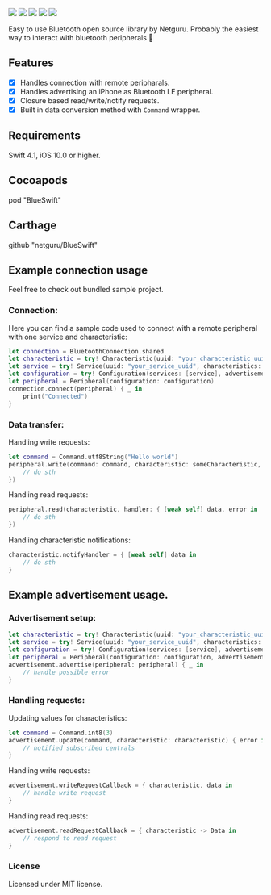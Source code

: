 ![](https://img.shields.io/badge/swift-4.0-orange.svg)
![](https://img.shields.io/github/release/netguru/BlueSwift.svg)
![](https://img.shields.io/badge/carthage-compatible-green.svg)
![](https://img.shields.io/badge/cocoapods-compatible-green.svg)
![](https://app.bitrise.io/app/23a07b63b3f55f97/status.svg?token=Rt_2gKUavbR8LQ7PVuTbYg&branch=master)

Easy to use Bluetooth open source library by Netguru.
Probably the easiest way to interact with bluetooth peripherals 🤟

## Features

- [x] Handles connection with remote peripharals.
- [x] Handles advertising an iPhone as Bluetooth LE peripheral.
- [x] Closure based read/write/notify requests.
- [x] Built in data conversion method with `Command` wrapper.

## Requirements

Swift 4.1, iOS 10.0 or higher.

## Cocoapods

pod "BlueSwift"

## Carthage

github "netguru/BlueSwift"

## Example connection usage

Feel free to check out bundled sample project.

### Connection:

Here you can find a sample code used to connect with a remote peripheral with one service and characteristic:

```swift
let connection = BluetoothConnection.shared
let characteristic = try! Characteristic(uuid: "your_characteristic_uuid", shouldObserveNotification: true)
let service = try! Service(uuid: "your_service_uuid", characteristics: [characteristic])
let configuration = try! Configuration(services: [service], advertisement: "your_advertising_uuid")
let peripheral = Peripheral(configuration: configuration)
connection.connect(peripheral) { _ in
	print("Connected")
}
```

### Data transfer:

Handling write requests:

```swift
let command = Command.utf8String("Hello world")
peripheral.write(command: command, characteristic: someCharacteristic, handler: { error in
	// do sth
})
```

Handling read requests:

```swift
peripheral.read(characteristic, handler: { [weak self] data, error in
	// do sth
})
```

Handling characteristic notifications:

```swift
characteristic.notifyHandler = { [weak self] data in
	// do sth
}
```

## Example advertisement usage.

### Advertisement setup:

```swift
let characteristic = try! Characteristic(uuid: "your_characteristic_uuid")
let service = try! Service(uuid: "your_service_uuid", characteristics: [characteristic])
let configuration = try! Configuration(services: [service], advertisement: "your_service_uuid")
let peripheral = Peripheral(configuration: configuration, advertisementData: [.localName("Test"), .servicesUUIDs("your_service_uuid")])
advertisement.advertise(peripheral: peripheral) { _ in
	// handle possible error            
}
```

### Handling requests:

Updating values for characteristics:

```swift
let command = Command.int8(3)
advertisement.update(command, characteristic: characteristic) { error in
	// notified subscribed centrals
}
```

Handling write requests:

```swift
advertisement.writeRequestCallback = { characteristic, data in
	// handle write request
}
```

Handling read requests:

```swift
advertisement.readRequestCallback = { characteristic -> Data in
	// respond to read request
}
```

### License

Licensed under MIT license.
